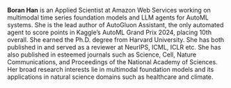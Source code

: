 **Boran Han** is an Applied Scientist at Amazon Web Services working on multimodal time series foundation models and LLM agents for AutoML systems. She is the lead author of AutoGluon Assistant, the only automated agent to score points in Kaggle’s AutoML Grand Prix 2024, placing 10th overall. She earned the Ph.D. degree from Harvard University. She has both published in and served as a reviewer at NeurIPS, ICML, ICLR etc. She has also published in esteemed journals such as Science, Cell, Nature Communications, and Proceedings of the National Academy of Sciences. Her broad research interests lie in multimodal foundation models and its applications in natural science domains such as healthcare and climate.
